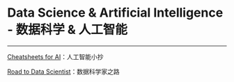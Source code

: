 # Data Science & Artificial Intelligence - 数据科学 & 人工智能
---
[Cheatsheets for AI](https://github.com/kailashahirwar/cheatsheets-ai)：人工智能小抄

[Road to Data Scientist](http://nirvacana.com/thoughts/2013/07/08/becoming-a-data-scientist/)：数据科学家之路
